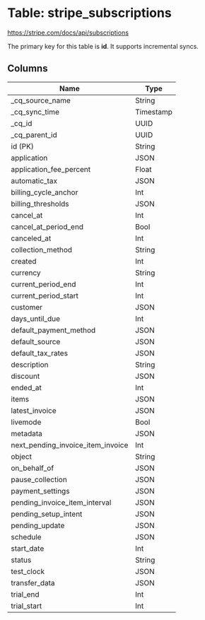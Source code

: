 # Table: stripe_subscriptions

https://stripe.com/docs/api/subscriptions

The primary key for this table is **id**.
It supports incremental syncs.

## Columns

| Name          | Type          |
| ------------- | ------------- |
|_cq_source_name|String|
|_cq_sync_time|Timestamp|
|_cq_id|UUID|
|_cq_parent_id|UUID|
|id (PK)|String|
|application|JSON|
|application_fee_percent|Float|
|automatic_tax|JSON|
|billing_cycle_anchor|Int|
|billing_thresholds|JSON|
|cancel_at|Int|
|cancel_at_period_end|Bool|
|canceled_at|Int|
|collection_method|String|
|created|Int|
|currency|String|
|current_period_end|Int|
|current_period_start|Int|
|customer|JSON|
|days_until_due|Int|
|default_payment_method|JSON|
|default_source|JSON|
|default_tax_rates|JSON|
|description|String|
|discount|JSON|
|ended_at|Int|
|items|JSON|
|latest_invoice|JSON|
|livemode|Bool|
|metadata|JSON|
|next_pending_invoice_item_invoice|Int|
|object|String|
|on_behalf_of|JSON|
|pause_collection|JSON|
|payment_settings|JSON|
|pending_invoice_item_interval|JSON|
|pending_setup_intent|JSON|
|pending_update|JSON|
|schedule|JSON|
|start_date|Int|
|status|String|
|test_clock|JSON|
|transfer_data|JSON|
|trial_end|Int|
|trial_start|Int|